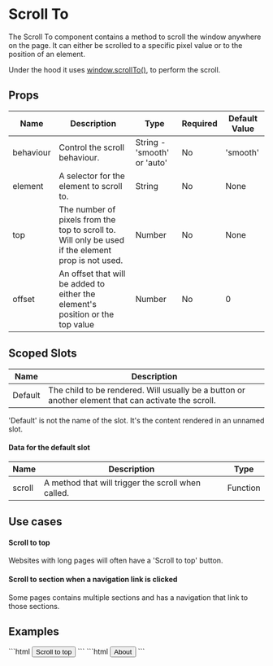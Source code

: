 # Scroll To

The Scroll To component contains a method to scroll the window anywhere on the page. It can either be scrolled to a specific pixel value or to the position of an element.

Under the hood it uses [window.scrollTo()](https://developer.mozilla.org/en-US/docs/Web/API/Window/scrollTo), to perform the scroll.

## Props

| Name      | Description                                                                                        | Type                        | Required | Default Value |
|-----------|----------------------------------------------------------------------------------------------------|-----------------------------|----------|---------------|
| behaviour | Control the scroll behaviour.                                                                      | String - 'smooth' or 'auto' | No       | 'smooth'      |
| element   | A selector for the element to scroll to.                                                           | String                      | No       | None          |
| top       | The number of pixels from the top to scroll to. Will only be used if the element prop is not used. | Number                      | No       | None          |
| offset    | An offset that will be added to either the element's position or the top value                     | Number                      | No       | 0             |

## Scoped Slots

| Name    | Description                                                                                         |
|---------|---------------------------------------------------------------------------------------------------- |
| Default | The child to be rendered. Will usually be a button or another element that can activate the scroll. |

<Note>
<p>
    'Default' is not the name of the slot. It's the content rendered in an unnamed slot.
</p>
</Note>

#### Data for the default slot

| Name   | Description                                        | Type     |
|--------|----------------------------------------------------|----------|
| scroll | A method that will trigger the scroll when called. | Function |

## Use cases
#### Scroll to top
Websites with long pages will often have a 'Scroll to top' button.

#### Scroll to section when a navigation link is clicked
Some pages contains multiple sections and has a navigation that link to those sections.

## Examples

<CodeBlock>
```html
<scroll-to :top="0">
    <button type="button" slot-scope="{ scroll }" @click="scroll">
        Scroll to top
    </button>
</scroll-to>
```
</CodeBlock>

<CodeBlock>
```html
<scroll-to element="#about-sections">
    <button type="button" slot-scope="{ scroll }" @click="scroll">
        About
    </button>
</scroll-to>
```
</CodeBlock>
